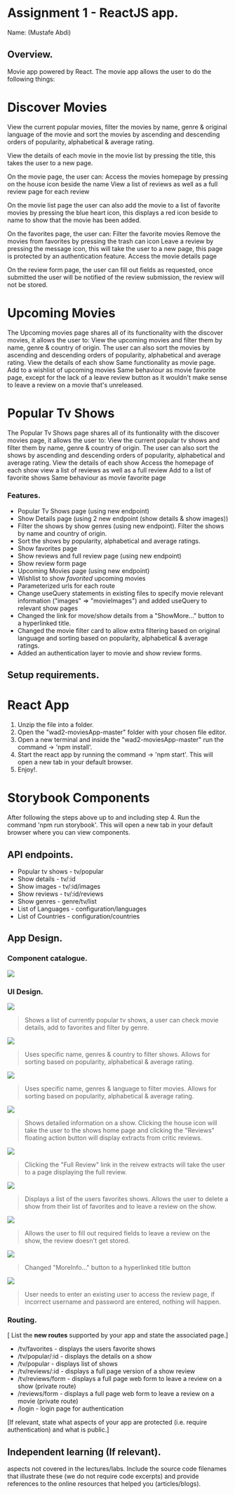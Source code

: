 # Assignment 1 - ReactJS app.

Name: (Mustafe Abdi)

## Overview.


Movie app powered by React. 
The movie app allows the user to do the following things:

Discover Movies
================
View the current popular movies, filter the movies by name, genre & original language of the movie and sort the movies by ascending and descending orders of popularity, alphabetical & average rating. 

View the details of each movie in the movie list by pressing the title, this takes the user to a new page.

On the movie page, the user can:
    Access the movies homepage by pressing on the house icon beside the name
    View a list of reviews as well as a full review page for each review

On the movie list page the user can also add the movie to a list of favorite movies by pressing the blue heart icon, 
this displays a red icon beside to name to show that the movie has been added.

On the favorites page, the user can:
    Filter the favorite movies
    Remove the movies from favorites by pressing the trash can icon
    Leave a review by pressing the message icon, this will take the user to a new page, this page is protected by an authentication feature. 
    Access the movie details page

On the review form page, the user can fill out fields as requested, once submitted the user will be notified of the review submission, 
the review will not be stored. 

Upcoming Movies
================
The Upcoming movies page shares all of its functionality with the discover movies, it allows the user to:
    View the upcoming movies and filter them by name, genre & country of origin. The user can also sort the movies by ascending and descending orders of popularity, alphabetical and average rating.
    View the details of each show
        Same functionality as movie page.
    Add to a wishlist of upcoming movies
        Same behaviour as movie favorite page, except for the lack of a leave review button as it wouldn't make sense to leave a review on a movie that's unreleased. 

Popular Tv Shows
=================
The Popular Tv Shows page shares all of its funtionality with the discover movies page, it allows the user to:
    View the current popular tv shows and filter them by name, genre & country of origin. The user can also sort the shows by ascending and descending orders of popularity, alphabetical and average rating.
    View the details of each show 
        Access the homepage of each show
        view a list of reviews as well as a full review 
    Add to a list of favorite shows 
        Same behaviour as movie favorite page

### Features.

+ Popular Tv Shows page (using new endpoint)
+ Show Details page (using 2 new endpoint (show details & show images))
+ Filter the shows by show genres (using new endpoint). Filter the shows by name and country of origin.
+ Sort the shows by popularity, alphabetical and average ratings. 
+ Show favorites page
+ Show reviews and full review page (using new endpoint)
+ Show review form page
+ Upcoming Movies page (using new endpoint)
+ Wishlist to show *favorited* upcoming movies 
+ Parameterized urls for each route
+ Change useQuery statements in existing files to specify movie relevant information ("images" => "movieImages") and added useQuery to relevant show pages
+ Changed the link for move/show details from a "ShowMore..." button to a hyperlinked title. 
+ Changed the movie filter card to allow extra filtering based on original language and sorting based on popularity, alphabetical & average ratings. 
+ Added an authentication layer to movie and show review forms.

## Setup requirements.

React App
==========
1. Unzip the file into a folder.
2. Open the "wad2-moviesApp-master" folder with your chosen file editor.
3. Open a new terminal and inside the "wad2-moviesApp-master" run the command -> 'npm install'.
4. Start the react app by running the command -> 'npm start'. This will open a new tab in your default browser.
5. Enjoy!.

Storybook Components
=====================
After following the steps above up to and including step 4. Run the command 'npm run storybook'. This will open a new tab in your default browser where you can view components. 

## API endpoints.

+ Popular tv shows - tv/popular
+ Show details - tv/:id
+ Show images - tv/:id/images
+ Show reviews - tv/:id/reviews
+ Show genres - genre/tv/list
+ List of Languages - configuration/languages
+ List of Countries - configuration/countries 

## App Design.

### Component catalogue.

![ ](./src/images/storybook.png)

### UI Design.

![ ](./src/images/popularTvShows.png)

>Shows a list of currently popular tv shows, a user can check movie details, add to favorites and filter by genre.

![ ](./src/images/filterShowsCard.png)

>Uses specific name, genres & country to filter shows. Allows for sorting based on popularity, alphabetical & average rating.

![ ](./src/images/filterMoviesCard.png)

>Uses specific name, genres & language to filter movies. Allows for sorting based on popularity, alphabetical & average rating.

![ ](./src/images/showDetails.png)

>Shows detailed information on a show. Clicking the house icon will take the user to the shows home page and clicking the "Reviews" floating action button will display extracts from critic reviews.

![ ](./src/images/showReview.png)

>Clicking the "Full Review" link in the reivew extracts will take the user to a page displaying the full review.

![ ](./src/images/showFavorites.png)

>Displays a list of the users favorites shows. Allows the user to delete a show from their list of favorites and to leave a review on the show.

![ ](./src/images/ShowWriteReview.png)

>Allows the user to fill out required fields to leave a review on the show, the review doesn't get stored.

![ ](./src/images/discoverMovies.png)

>Changed "MoreInfo..." button to a hyperlinked title button

![ ](./src/images/loginPage.png)
>User needs to enter an existing user to access the review page, if incorrect username and password are entered, nothing will happen. 

### Routing.

[ List the __new routes__ supported by your app and state the associated page.]

+ /tv/favorites - displays the users favorite shows
+ /tv/popular/:id - displays the details on a show
+ /tv/popular - displays list of shows
+ /tv/reviews/:id  - displays a full page version of a show review 
+ /tv/reviews/form - displays a full page web form to leave a review on a show (private route)
+ /reviews/form - displays a full page web form to leave a review on a movie (private route)
+ /login - login page for authentication

[If relevant, state what aspects of your app are protected (i.e. require authentication) and what is public.]

## Independent learning (If relevant).

aspects not covered in the lectures/labs. Include the source code filenames that illustrate these (we do not require code excerpts) and provide references to the online resources that helped you (articles/blogs).
